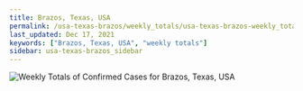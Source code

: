 ```yaml
---
title: Brazos, Texas, USA
permalink: /usa-texas-brazos/weekly_totals/usa-texas-brazos-weekly_totals.html
last_updated: Dec 17, 2021
keywords: ["Brazos, Texas, USA", "weekly totals"]
sidebar: usa-texas-brazos_sidebar
---
```


![Weekly Totals of Confirmed Cases for Brazos, Texas, USA](/covid_tracker/images/graphs/usa-texas-brazos-weekly_totals_graph.png)
